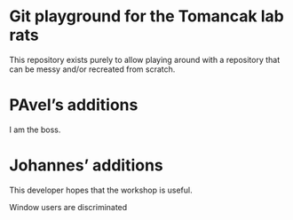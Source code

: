 ﻿# Git playground for the Tomancak lab rats

This repository exists purely to allow playing around with a repository that
can be messy and/or recreated from scratch.

# PAvel’s additions

I am the boss.

# Johannes’ additions

This developer hopes that the workshop is useful.

Window users are discriminated

